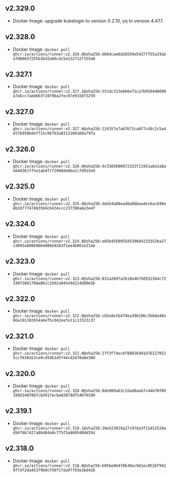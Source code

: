 ## v2.329.0
- Docker Image: upgrade kubelogin to version 0.2.10, yq to version 4.47.1

## v2.328.0
- Docker Image: `docker pull ghcr.io/actions/runner:v2.328.0@sha256:db0dcae6d28559e54277755a33aba7d0665f255b3bd2a66cdc5e132712f155e0`

## v2.327.1
- Docker Image: `docker pull ghcr.io/actions/runner:v2.327.1@sha256:551dc313e6b6ef1ca7b9594d8090a7a6cc7aeb663f1079ba2fec07e9158f3259`

## v2.327.0
- Docker Image: `docker pull ghcr.io/actions/runner:v2.327.0@sha256:224357e7a67672ca0f7c48c2c5a4e576950bdeff15c06fb3a8313104160a79fa`

## v2.326.0
- Docker Image: `docker pull ghcr.io/actions/runner:v2.326.0@sha256:9c3383600872325f21951a0a1a8ae640361ff5e1abdf1f2900de8ba1cfd915e9`

## v2.325.0
- Docker Image: `docker pull ghcr.io/actions/runner:v2.325.0@sha256:deb54a88ead0a86beedec6ac949e8b28f77478835b9c6434ccc237390a6e3e4f`

## v2.324.0
- Docker Image: `docker pull ghcr.io/actions/runner:v2.324.0@sha256:e03b4550955d539604233352ba27cd095a880b906400bb9283f1ee4b061e21bb`

## v2.323.0
- Docker Image: `docker pull ghcr.io/actions/runner:v2.323.0@sha256:831a2607a2618e4b79d9323b4c72330f3861768a061c2b92a845e9d214d80e5b`

## v2.322.0
- Docker Image: `docker pull ghcr.io/actions/runner:v2.322.0@sha256:c02e8e1b479ea39b196c3bb0a40a66a191302654a6ef5c042eafe11c13323137`

## v2.321.0
- Docker Image: `docker pull ghcr.io/actions/runner:v2.321.0@sha256:27f3f74ec6f88026491d761270525ccf630a53ce9cd5db1d5f44cd2470abe380`

## v2.320.0
- Docker Image: `docker pull ghcr.io/actions/runner:v2.320.0@sha256:8de989a63c2dad8aeb7c44b70f86189d148f887cbd917ecbe83879df54bf6590`

## v2.319.1
- Docker Image: `docker pull ghcr.io/actions/runner:v2.319.1@sha256:30a523019a27c97da3f2145252dad9478b7427a8b484a0c775f3a8605d84d35d`

## v2.318.0
- Docker Image: `docker pull ghcr.io/actions/runner:v2.318.0@sha256:b05be064f0b30ac9d1ec0526f9429f7df2da45379b0cf50f1fda97793e1bd416`
